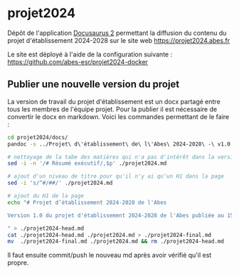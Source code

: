# projet2024

Dépôt de l'application [Docusaurus 2](https://docusaurus.io/) permettant la diffusion du contenu du projet d'établissement 2024-2028 sur le site web https://projet2024.abes.fr

Le site est déployé à l'aide de la configuration suivante :  
https://github.com/abes-esr/projet2024-docker


## Publier une nouvelle version du projet

La version de travail du projet d'établissement est un docx partagé entre tous les membres de l'équipe projet. Pour la publier il est nécessaire de convertir le docx en markdown. Voici les commandes permettant de le faire :

``` bash
cd projet2024/docs/
pandoc -s ../Projet\ d\'établissement\ de\ l\'Abes\ 2024-2028\ -\ v1.0.docx -t gfm -o ./projet2024.md --extract-media=.

# nettoyage de la tabe des matières qui n'a pas d'intérêt dans la version markdown (autogénérée)
sed -i -n '/# Résumé exécutif/,$p' ./projet2024.md

# ajout d'un niveau de titre pour qu'il n'y ai qu'un H1 dans la page
sed -i 's/^#/##/' ./projet2024.md

# ajout du H1 de la page
echo "# Projet d’établissement 2024-2028 de l'Abes

Version 1.0 du projet d'établissement 2024-2028 de l'Abes publiée au 15/09/2023.

" > ./projet2024-head.md
cat ./projet2024-head.md ./projet2024.md > ./projet2024-final.md
mv  ./projet2024-final.md ./projet2024.md && rm ./projet2024-head.md
```

Il faut ensuite commit/push le nouveau md après avoir vérifié qu'il est propre.
